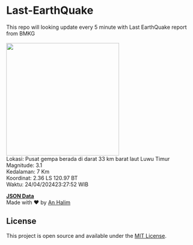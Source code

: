 # Last-EarthQuake
This repo will looking update every 5 minute with Last EarthQuake report from BMKG
<br>
<br>
<img src="https://static.bmkg.go.id/20240424232752.mmi.jpg" width="300"/>
<br>
Lokasi: Pusat gempa berada di darat 33 km barat laut Luwu Timur <br>
Magnitude: 3.1 <br>
Kedalaman: 7 Km <br>
Koordinat: 2.36 LS 120.97 BT <br>
Waktu: 24/04/202423:27:52 WIB <br>

<a href="./data/data.json">**JSON Data**</a>
<br>
Made with ❤️ by <a href="https://github.com/an-halim">An Halim</a>
## License

This project is open source and available under the [MIT License](LICENSE).
